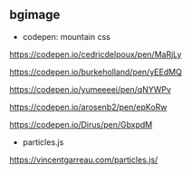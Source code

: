 ## bgimage

- codepen: mountain css

https://codepen.io/cedricdelpoux/pen/MaRjLy

https://codepen.io/burkeholland/pen/yEEdMQ

https://codepen.io/yumeeeei/pen/qNYWPv

https://codepen.io/arosenb2/pen/epKoRw

https://codepen.io/Dirus/pen/GbxpdM

- particles.js

https://vincentgarreau.com/particles.js/
